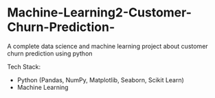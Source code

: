 # Machine-Learning2-Customer-Churn-Prediction-
A complete data science and machine learning project about customer churn prediction using python

Tech Stack:
- Python (Pandas, NumPy, Matplotlib, Seaborn, Scikit Learn)
- Machine Learning

